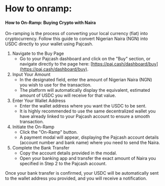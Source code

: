 # How to onramp:

#### How to On-Ramp: Buying Crypto with Naira

On-ramping is the process of converting your local currency (fiat) into cryptocurrency. Follow this guide to convert Nigerian Naira (NGN) into USDC directly to your wallet using Pajcash.

1. Navigate to the Buy Page
   * Go to your Pajcash dashboard and click on the "Buy" section, or navigate directly to the page here: [https://paj.cash/dashboard/buy](https://paj.cash/dashboard/buy).
2. Input Your Amount
   * In the designated field, enter the amount of Nigerian Naira (NGN) you wish to use for the transaction.
   * The platform will automatically display the equivalent, estimated amount of USDC you will receive for that value.
3. Enter Your Wallet Address
   * Enter the wallet address where you want the USDC to be sent.
   * It is highly recommended to use the same decentralized wallet you have already linked to your Pajcash account to ensure a smooth transaction.
4. Initiate the On-Ramp
   * Click the "On-Ramp" button.
   * A payment modal will appear, displaying the Pajcash account details (account number and bank name) where you need to send the Naira.
5. Complete the Bank Transfer
   * Copy the account details provided in the modal.
   * Open your banking app and transfer the exact amount of Naira you specified in Step 2 to the Pajcash account.

Once your bank transfer is confirmed, your USDC will be automatically sent to the wallet address you provided, and you will receive a notification.
